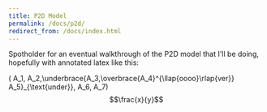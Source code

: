 ```yaml
---
title: P2D Model
permalink: /docs/p2d/
redirect_from: /docs/index.html
---
```


Spotholder for an eventual walkthrough of the P2D model that I'll be doing, hopefully with annotated latex like this:


\(  A_1, A_2,\underbrace{A_3,\overbrace{A_4}^{\llap{oooo}\rlap{ver}} A_5}_{\text{under}}, A_6, A_7\)
$$\frac{x}{y}$$